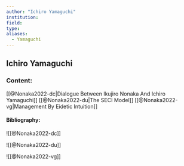 ```yaml
---
author: "Ichiro Yamaguchi"
institution:
field:
type:
aliases:
  - Yamaguchi
---
```


## Ichiro Yamaguchi

### Content:
[[@Nonaka2022-dc|Dialogue Between Ikujiro Nonaka And Ichiro Yamaguchi]]
[[@Nonaka2022-du|The SECI Model]]
[[@Nonaka2022-vg|Management By Eidetic Intuition]]

#### Bibliography:

![[@Nonaka2022-dc]]

![[@Nonaka2022-du]]

![[@Nonaka2022-vg]]
